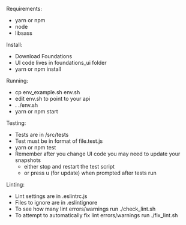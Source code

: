 Requirements:
- yarn or npm
- node
- libsass

Install:
- Download Foundations
- UI code lives in foundations_ui folder
- yarn or npm install

Running:
- cp env_example.sh env.sh
- edit env.sh to point to your api
- . ./env.sh
- yarn or npm start

Testing:
- Tests are in /src/tests
- Test must be in format of file.test.js
- yarn or npm test
- Remember after you change UI code you may need to update your snapshots
  - either stop and restart the test script
  - or press u (for update) when prompted after tests run

Linting:
- Lint settings are in .eslintrc.js
- Files to ignore are in .eslintignore
- To see how many lint errors/warnings run ./check_lint.sh
- To attempt to automatically fix lint errors/warnings run ./fix_lint.sh